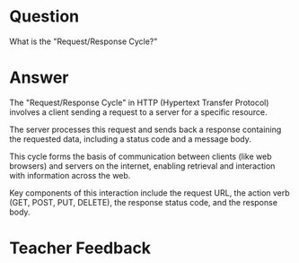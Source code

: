 # Question

What is the "Request/Response Cycle?"

# Answer
The "Request/Response Cycle" in HTTP (Hypertext Transfer Protocol) involves a client sending a request to a server for a specific resource. 

The server processes this request and sends back a response containing the requested data, including a status code and a message body. 

This cycle forms the basis of communication between clients (like web browsers) and servers on the internet, enabling retrieval and interaction with information across the web. 

Key components of this interaction include the request URL, the action verb (GET, POST, PUT, DELETE), the response status code, and the response body.

# Teacher Feedback